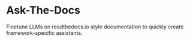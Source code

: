 # Ask-The-Docs
Finetune LLMs on readthedocs.io style documentation to quickly create framework-specific assistants. 
